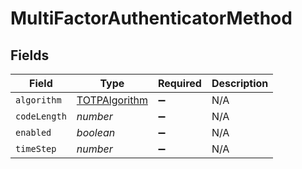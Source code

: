 # MultiFactorAuthenticatorMethod


## Fields

| Field                                                 | Type                                                  | Required                                              | Description                                           |
| ----------------------------------------------------- | ----------------------------------------------------- | ----------------------------------------------------- | ----------------------------------------------------- |
| `algorithm`                                           | [TOTPAlgorithm](../../models/shared/totpalgorithm.md) | :heavy_minus_sign:                                    | N/A                                                   |
| `codeLength`                                          | *number*                                              | :heavy_minus_sign:                                    | N/A                                                   |
| `enabled`                                             | *boolean*                                             | :heavy_minus_sign:                                    | N/A                                                   |
| `timeStep`                                            | *number*                                              | :heavy_minus_sign:                                    | N/A                                                   |